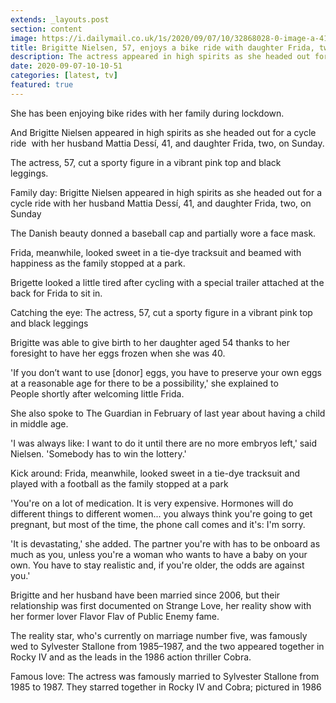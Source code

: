 ```yaml
---
extends: _layouts.post
section: content
image: https://i.dailymail.co.uk/1s/2020/09/07/10/32868028-0-image-a-41_1599469368152.jpg 
title: Brigitte Nielsen, 57, enjoys a bike ride with daughter Frida, two, and husband Mattia Dessi 
description: The actress appeared in high spirits as she headed out for a cycle ride  with her husband Mattia Dessí, 41, and daughter Frida, two, on Sunday. 
date: 2020-09-07-10-10-51 
categories: [latest, tv] 
featured: true 
--- 
```

She has been enjoying bike rides with her family during lockdown. 

And Brigitte Nielsen appeared in high spirits as she headed out for a cycle ride  with her husband Mattia Dessí, 41, and daughter Frida, two, on Sunday.

The actress, 57, cut a sporty figure in a vibrant pink top and black leggings.  

Family day: Brigitte Nielsen appeared in high spirits as she headed out for a cycle ride with her husband Mattia Dessí, 41, and daughter Frida, two, on Sunday

The Danish beauty donned a baseball cap and partially wore a face mask. 

Frida, meanwhile, looked sweet in a tie-dye tracksuit and beamed with happiness as the family stopped at a park. 

Brigette looked a little tired after cycling with a special trailer attached at the back for Frida to sit in.  

Catching the eye: The actress, 57, cut a sporty figure in a vibrant pink top and black leggings

Brigitte was able to give birth to her daughter aged 54 thanks to her foresight to have her eggs frozen when she was 40.

'If you don’t want to use [donor] eggs, you have to preserve your own eggs at a reasonable age for there to be a possibility,' she explained to People shortly after welcoming little Frida.

She also spoke to The Guardian in February of last year about having a child in middle age.

'I was always like: I want to do it until there are no more embryos left,' said Nielsen. 'Somebody has to win the lottery.'  

Kick around: Frida, meanwhile, looked sweet in a tie-dye tracksuit and played with a football as the family stopped at a park

'You're on a lot of medication. It is very expensive. Hormones will do different things to different women... you always think you're going to get pregnant, but most of the time, the phone call comes and it's: I'm sorry.

'It is devastating,' she added. The partner you're with has to be onboard as much as you, unless you're a woman who wants to have a baby on your own. You have to stay realistic and, if you're older, the odds are against you.'

Brigitte and her husband have been married since 2006, but their relationship was first documented on Strange Love, her reality show with her former lover Flavor Flav of Public Enemy fame.

The reality star, who's currently on marriage number five, was famously wed to Sylvester Stallone from 1985–1987, and the two appeared together in Rocky IV and as the leads in the 1986 action thriller Cobra. 

Famous love: The actress was famously married to Sylvester Stallone from 1985 to 1987. They starred together in Rocky IV and Cobra; pictured in 1986

